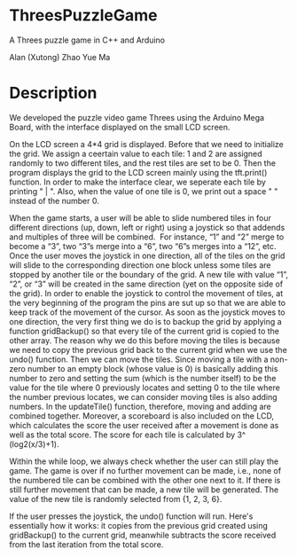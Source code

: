 # ThreesPuzzleGame
A Threes puzzle game in C++ and Arduino

Alan (Xutong) Zhao
Yue Ma

# Description
We developed the puzzle video game Threes using the Arduino Mega Board, with the interface displayed on the small LCD screen. 

On the LCD screen a 4*4 grid is displayed. Before that we need to initialize the grid. We assign a ceertain value to each tile: 1 and 2 are assigned randomly to two different tiles, and the rest tiles are set to be 0. Then the program displays the grid to the LCD screen mainly using the tft.print() function. In order to make the interface clear, we seperate each tile by printing " | ". Also, when the value of one tile is 0, we print out a space " " instead of the number 0. 

When the game starts, a user will be able to slide numbered tiles in four different directions (up, down, left or right) using a joystick so that addends and multiples of three will be combined.  For instance, “1” and “2” merge to become a “3”, two “3”s merge into a “6”, two “6”s merges into a “12”, etc. Once the user moves the joystick in one direction, all of the tiles on the grid will slide to the corresponding direction one block unless some tiles are stopped by another tile or the boundary of the grid. A new tile with value “1”, “2”, or “3” will be created in the same direction (yet on the opposite side of the grid). In order to enable the joystick to control the movement of tiles, at the very beginning of the program the pins are sut up so that we are able to keep track of the movement of the cursor. As soon as the joystick moves to one direction, the very first thing we do is to backup the grid by applying a function gridBackup() so that every tile of the current grid is copied to the other array. The reason why we do this before moving the tiles is because we need to copy the previous grid back to the current grid when we use the undo() function. Then we can move the tiles. Since moving a tile with a non-zero number to an empty block (whose value is 0) is basically adding this number to zero and setting the sum (which is the number itself) to be the value for the tile where 0 previously locates and setting 0 to the tile where the number previous locates, we can consider moving tiles is also adding numbers. In the updateTile() function, therefore, moving and adding are combined together. Moreover, a scoreboard is also included on the LCD, which calculates the score the user received after a movement is done as well as the total score. The score for each tile is calculated by 3^ (log2(x/3)+1).

Within the while loop, we always check whether the user can still play the game. The game is over if no further movement can be made, i.e., none of the numbered tile can be combined with the other one next to it. If there is still further movement that can be made, a new tile will be generated. The value of the new tile is randomly selected from {1, 2, 3, 6}. 

If the user presses the joystick, the undo() function will run. Here's essentially how it works: it copies from the previous grid created using gridBackup() to the current grid, meanwhile subtracts the score received from the last iteration from the total score. 

